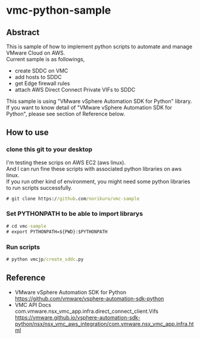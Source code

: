 # vmc-python-sample
## Abstract
This is sample of how to implement python scripts to automate and manage VMware Cloud on AWS.  
Current sample is as followings,
- create SDDC on VMC
- add hosts to SDDC
- get Edge firewall rules
- attach AWS Direct Connect Private VIFs to SDDC  

This sample is using "VMware vSphere Automation SDK for Python" library.  
If you want to know detail of "VMware vSphere Automation SDK for Python", please see section of Reference below.
## How to use
### clone this git to your desktop
I'm testing these scrips on AWS EC2 (aws linux).  
And I can run fine these scripts with associated python libraries on aws linux.  
If you run other kind of environment, you might need some python libraries to run scripts successfully.
```cmd
# git clone https://github.com/norikuro/vmc-sample
```
### Set PYTHONPATH to be able to import librarys
```cmd
# cd vmc-sample
# export PYTHONPATH=${PWD}:$PYTHONPATH
```
### Run scripts
```cmd
# python vmcjp/create_sddc.py
```
## Reference
- VMware vSphere Automation SDK for Python  
  https://github.com/vmware/vsphere-automation-sdk-python
- VMC API Docs  
  com.vmware.nsx_vmc_app.infra.direct_connect_client.Vifs  
  https://vmware.github.io/vsphere-automation-sdk-python/nsx/nsx_vmc_aws_integration/com.vmware.nsx_vmc_app.infra.html
